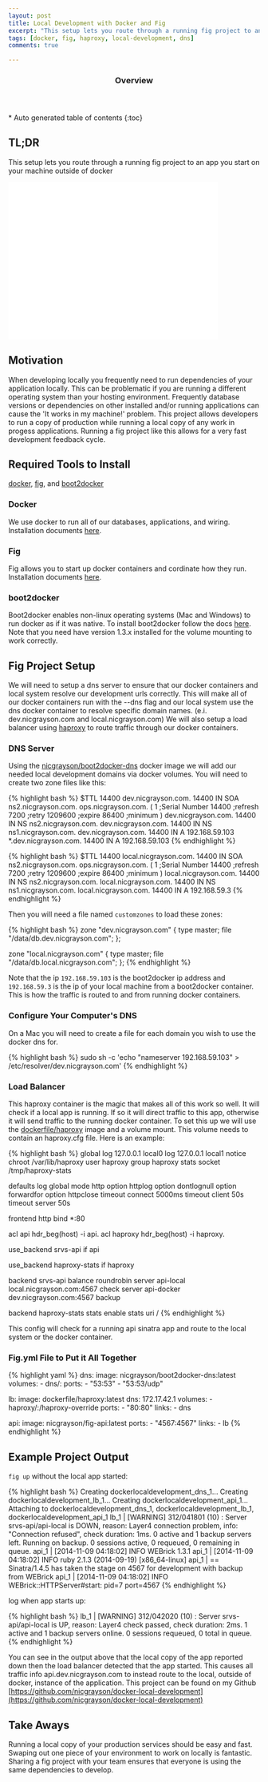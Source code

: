 ```yaml
---
layout: post
title: Local Development with Docker and Fig
excerpt: "This setup lets you route through a running fig project to an app you start on your machine outside of docker"
tags: [docker, fig, haproxy, local-development, dns]
comments: true

---
```


<section id="table-of-contents" class="toc">
  <header>
    <h3>Overview</h3>
  </header>
<div id="drawer" markdown="1">
*  Auto generated table of contents
{:toc}
</div>
</section><!-- /#table-of-contents -->

## TL;DR

This setup lets you route through a running fig project to an app you start on your machine outside of docker

<iframe width="420" height="315" src="//www.youtube.com/embed/ynRzehUDoSk" frameborder="0" allowfullscreen></iframe>

## Motivation

When developing locally you frequently need to run dependencies of your application locally. This can be problematic if you are running a different operating system than your hosting environment. Frequently database versions or dependencies on other installed and/or running applications can cause the 'It works in my machine!' problem. This project allows developers to run a copy of production while running a local copy of any work in progess applications. Running a fig project like this allows for a very fast development feedback cycle.

## Required Tools to Install

[docker](http://docker.com), [fig](http://fig.sh), and [boot2docker](http://boot2docker.io)

### Docker
We use docker to run all of our databases, applications, and wiring. Installation documents [here](https://docs.docker.com/installation/#installation).

### Fig
Fig allows you to start up docker containers and cordinate how they run. Installation documents [here](http://www.fig.sh/install.html).

### boot2docker
Boot2docker enables non-linux operating systems (Mac and Windows) to run docker as if it was native. To install boot2docker follow the docs [here](http://boot2docker.io). Note that you need have version 1.3.x installed for the volume mounting to work correctly.

## Fig Project Setup

We will need to setup a dns server to ensure that our docker containers and local system resolve our development urls correctly. This will make all of our docker containers run with the --dns flag and our local system use the dns docker container to resolve specific domain names. (e.i. dev.nicgrayson.com and local.nicgrayson.com) We will also setup a load balancer using [haproxy](http://www.haproxy.org) to route traffic through our docker containers.

### DNS Server

Using the [nicgrayson/boot2docker-dns](https://registry.hub.docker.com/u/nicgrayson/boot2docker-dns) docker image we will add our needed local development domains via docker volumes. You will need to create two zone files like this:

{% highlight bash %}
$TTL 14400
dev.nicgrayson.com.	14400	IN	SOA	ns2.nicgrayson.com.	ops.nicgrayson.com.	(
						1 ;Serial Number
						14400 ;refresh
						7200 ;retry
						1209600 ;expire
						86400 ;minimum
)
dev.nicgrayson.com.	 14400	IN	NS	ns2.nicgrayson.com.
dev.nicgrayson.com.	 14400	IN	NS	ns1.nicgrayson.com.
dev.nicgrayson.com.	 14400	IN	A	192.168.59.103
*.dev.nicgrayson.com. 14400	IN	A	192.168.59.103
{% endhighlight %}

{% highlight bash %}
$TTL 14400
local.nicgrayson.com.	14400	IN	SOA	ns2.nicgrayson.com.	ops.nicgrayson.com.	(
						1 ;Serial Number
						14400 ;refresh
						7200 ;retry
						1209600 ;expire
						86400 ;minimum
)
local.nicgrayson.com.	 14400	IN	NS	ns2.nicgrayson.com.
local.nicgrayson.com.	 14400	IN	NS	ns1.nicgrayson.com.
local.nicgrayson.com.	 14400	IN	A	192.168.59.3
{% endhighlight %}

Then you will need a file named `customzones` to load these zones:

{% highlight bash %}
zone "dev.nicgrayson.com" {
  type master;
  file "/data/db.dev.nicgrayson.com";
};

zone "local.nicgrayson.com" {
  type master;
  file "/data/db.local.nicgrayson.com";
};
{% endhighlight %}

Note that the ip `192.168.59.103` is the boot2docker ip address and `192.168.59.3` is the ip of your local machine from a boot2docker container. This is how the traffic is routed to and from running docker containers.

### Configure Your Computer's DNS

On a Mac you will need to create a file for each domain you wish to use the docker dns for.

{% highlight bash %}
sudo sh -c 'echo "nameserver 192.168.59.103" > /etc/resolver/dev.nicgrayson.com'
{% endhighlight %}

### Load Balancer

This haproxy container is the magic that makes all of this work so well. It will check if a local app is running. If so it will direct traffic to this app, otherwise it will send traffic to the running docker container. To set this up we will use the [dockerfile/haproxy](https://registry.hub.docker.com/u/dockerfile/haproxy/) image and a volume mount. This volume needs to contain an haproxy.cfg file. Here is an example:

{% highlight bash %}
global
  log 127.0.0.1 local0
  log 127.0.0.1 local1 notice
  chroot /var/lib/haproxy
  user haproxy
  group haproxy
  stats socket /tmp/haproxy-stats

defaults
  log global
  mode http
  option httplog
  option dontlognull
  option forwardfor
  option httpclose
  timeout connect 5000ms
  timeout client 50s
  timeout server 50s

frontend http
  bind *:80

  acl api hdr_beg(host) -i api.
  acl haproxy hdr_beg(host) -i haproxy.

  use_backend srvs-api if api

  use_backend haproxy-stats if haproxy

backend srvs-api
  balance roundrobin
  server api-local local.nicgrayson.com:4567 check
  server api-docker dev.nicgrayson.com:4567 backup

backend haproxy-stats
  stats enable
  stats uri /
{% endhighlight %}

This config will check for a running api sinatra app and route to the local system or the docker container.

### Fig.yml File to Put it All Together

{% highlight yaml %}
dns:
  image: nicgrayson/boot2docker-dns:latest
  volumes:
    - dns/:
  ports:
    - "53:53"
    - "53:53/udp"

lb:
  image: dockerfile/haproxy:latest
  dns: 172.17.42.1
  volumes:
    - haproxy/:/haproxy-override
  ports:
    - "80:80"
  links:
    - dns

api:
  image: nicgrayson/fig-api:latest
  ports:
    - "4567:4567"
  links:
    - lb
{% endhighlight %}

## Example Project Output

`fig up` without the local app started:

{% highlight bash %}
Creating dockerlocaldevelopment_dns_1...
Creating dockerlocaldevelopment_lb_1...
Creating dockerlocaldevelopment_api_1...
Attaching to dockerlocaldevelopment_dns_1, dockerlocaldevelopment_lb_1, dockerlocaldevelopment_api_1
lb_1  | [WARNING] 312/041801 (10) : Server srvs-api/api-local is DOWN, reason: Layer4 connection problem, info: "Connection refused", check duration: 1ms. 0 active and 1 backup servers left. Running on backup. 0 sessions active, 0 requeued, 0 remaining in queue.
api_1 | [2014-11-09 04:18:02] INFO  WEBrick 1.3.1
api_1 | [2014-11-09 04:18:02] INFO  ruby 2.1.3 (2014-09-19) [x86_64-linux]
api_1 | == Sinatra/1.4.5 has taken the stage on 4567 for development with backup from WEBrick
api_1 | [2014-11-09 04:18:02] INFO  WEBrick::HTTPServer#start: pid=7 port=4567
{% endhighlight %}

log when app starts up:

{% highlight bash %}
lb_1  | [WARNING] 312/042020 (10) : Server srvs-api/api-local is UP, reason: Layer4 check passed, check duration: 2ms. 1 active and 1 backup servers online. 0 sessions requeued, 0 total in queue.
{% endhighlight %}

You can see in the output above that the local copy of the app reported down then the load balancer detected that the app started. This causes all traffic info api.dev.nicgrayson.com to instead route to the local, outside of docker, instance of the application. This project can be found on my Github [https://github.com/nicgrayson/docker-local-development](https://github.com/nicgrayson/docker-local-development)

## Take Aways

Running a local copy of your production services should be easy and fast. Swaping out one piece of your environment to work on locally is fantastic. Sharing a fig project with your team ensures that everyone is using the same dependencies to develop.
